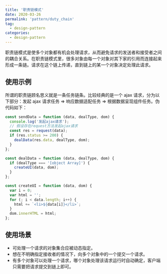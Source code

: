 ```yaml
---
title: '职责链模式'
date: 2020-03-26
permalink: 'pattern/duty_chain'
tag:
  - design-pattern
categories:
  - design-pattern
---
```


职责链模式是使多个对象都有机会处理请求，从而避免请求的发送者和接受者之间的耦合关系。在职责链模式里，很多对象由每一个对象对其下家的引用而连接起来形成一条链。请求在这个链上传递，直到链上的某一个对象决定处理此请求。

## 使用示例

所谓的职责链顾名思义就是一条任务链条。比较经典的是一个 ajax 请求，分为以下部分：发起 ajax 请求任务 => 响应数据适配任务 => 根据数据呈现组件任务。伪代码如下：

```js
const sendData = function (data, dealType, dom) {
  console.log('发起ajax请求');
  // 假设存在request方法发起ajax请求
  const res = request(data);
  if (res.status >= 200) {
    dealData(res.data, dealType, dom);
  }
};

const dealData = function (data, dealType, dom) {
  if (dealType === '[object Array]') {
    createUI(data, dom);
  }
};

const createUI = function (data, dom) {
  var i = 0;
  var html = '';
  for (; i < data.length; i++) {
    html += `<li>${data[i]}</li>`;
  }
  dom.innerHTML = html;
};
```

## 使用场景

- 可处理一个请求的对象集合应被动态指定。
- 想在不明确指定接收者的情况下，向多个对象中的一个提交一个请求。
- 有多个对象可以处理一个请求，哪个对象处理该请求运行时自动确定，客户端只需要把请求提交到链上即可。

